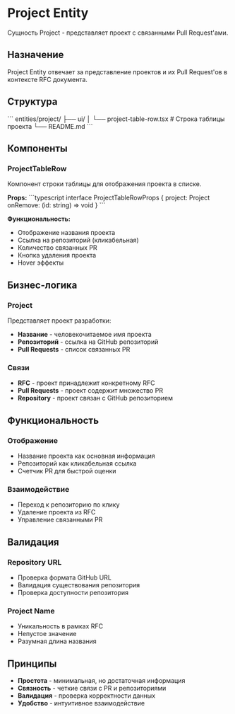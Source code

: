 # Project Entity

Сущность Project - представляет проект с связанными Pull Request'ами.

## Назначение

Project Entity отвечает за представление проектов и их Pull Request'ов в контексте RFC документа.

## Структура

\`\`\`
entities/project/
├── ui/
│   └── project-table-row.tsx    # Строка таблицы проекта
└── README.md
\`\`\`

## Компоненты

### ProjectTableRow

Компонент строки таблицы для отображения проекта в списке.

**Props:**
\`\`\`typescript
interface ProjectTableRowProps {
  project: Project
  onRemove: (id: string) => void
}
\`\`\`

**Функциональность:**
- Отображение названия проекта
- Ссылка на репозиторий (кликабельная)
- Количество связанных PR
- Кнопка удаления проекта
- Hover эффекты

## Бизнес-логика

### Project
Представляет проект разработки:
- **Название** - человекочитаемое имя проекта
- **Репозиторий** - ссылка на GitHub репозиторий
- **Pull Requests** - список связанных PR

### Связи
- **RFC** - проект принадлежит конкретному RFC
- **Pull Requests** - проект содержит множество PR
- **Repository** - проект связан с GitHub репозиторием

## Функциональность

### Отображение
- Название проекта как основная информация
- Репозиторий как кликабельная ссылка
- Счетчик PR для быстрой оценки

### Взаимодействие
- Переход к репозиторию по клику
- Удаление проекта из RFC
- Управление связанными PR

## Валидация

### Repository URL
- Проверка формата GitHub URL
- Валидация существования репозитория
- Проверка доступности репозитория

### Project Name
- Уникальность в рамках RFC
- Непустое значение
- Разумная длина названия

## Принципы

- **Простота** - минимальная, но достаточная информация
- **Связность** - четкие связи с PR и репозиториями
- **Валидация** - проверка корректности данных
- **Удобство** - интуитивное взаимодействие
